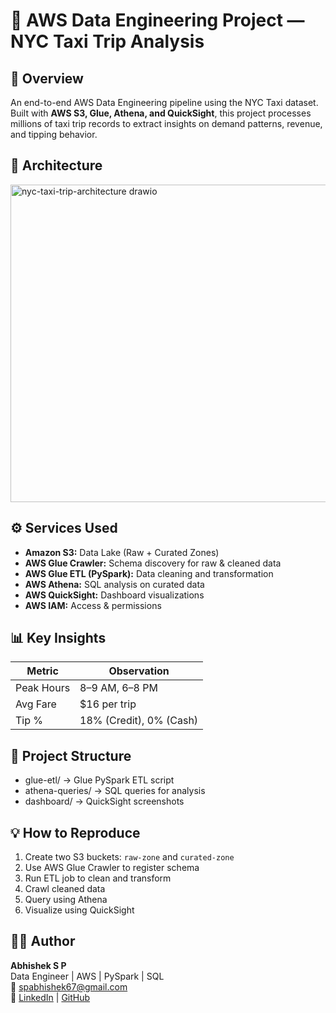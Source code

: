 # 🚕 AWS Data Engineering Project — NYC Taxi Trip Analysis

## 📘 Overview
An end-to-end AWS Data Engineering pipeline using the NYC Taxi dataset.  
Built with **AWS S3, Glue, Athena, and QuickSight**, this project processes millions of taxi trip records to extract insights on demand patterns, revenue, and tipping behavior.

## 🧱 Architecture
<img width="760" height="508" alt="nyc-taxi-trip-architecture drawio" src="https://github.com/user-attachments/assets/0734d676-c9d5-45f7-abde-5d440600bc40" />


## ⚙️ Services Used
- **Amazon S3:** Data Lake (Raw + Curated Zones)
- **AWS Glue Crawler:** Schema discovery for raw & cleaned data
- **AWS Glue ETL (PySpark):** Data cleaning and transformation
- **AWS Athena:** SQL analysis on curated data
- **AWS QuickSight:** Dashboard visualizations
- **AWS IAM:** Access & permissions

## 📊 Key Insights
| Metric | Observation |
|--------|--------------|
| Peak Hours | 8–9 AM, 6–8 PM |
| Avg Fare | $16 per trip |
| Tip % | 18% (Credit), 0% (Cash) |

## 📂 Project Structure
- glue-etl/ → Glue PySpark ETL script
- athena-queries/ → SQL queries for analysis
- dashboard/ → QuickSight screenshots


## 💡 How to Reproduce
1. Create two S3 buckets: `raw-zone` and `curated-zone`
2. Use AWS Glue Crawler to register schema
3. Run ETL job to clean and transform
4. Crawl cleaned data
5. Query using Athena
6. Visualize using QuickSight

## 🧑‍💻 Author
**Abhishek S P**  
Data Engineer | AWS | PySpark | SQL  
📧 spabhishek67@gmail.com  
🔗 [LinkedIn](https://linkedin.com/in/spabhishek) | [GitHub](https://github.com/Abhisheksp2002)

